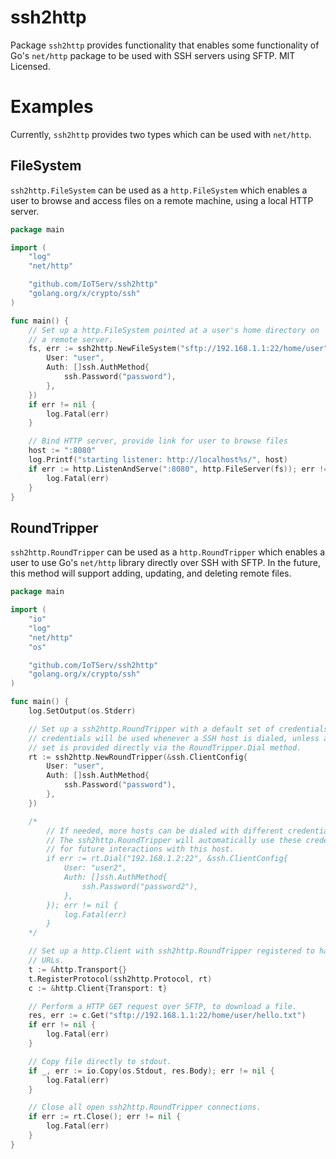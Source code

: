 ssh2http
======

Package `ssh2http` provides functionality that enables some functionality of Go's
`net/http` package to be used with SSH servers using SFTP.  MIT Licensed.

Examples
========

Currently, `ssh2http` provides two types which can be used with `net/http`.

FileSystem
----------

`ssh2http.FileSystem` can be used as a `http.FileSystem` which enables a user to
browse and access files on a remote machine, using a local HTTP server.

```go
package main

import (
	"log"
	"net/http"

	"github.com/IoTServ/ssh2http"
	"golang.org/x/crypto/ssh"
)

func main() {
	// Set up a http.FileSystem pointed at a user's home directory on
	// a remote server.
	fs, err := ssh2http.NewFileSystem("sftp://192.168.1.1:22/home/user", &ssh.ClientConfig{
		User: "user",
		Auth: []ssh.AuthMethod{
			ssh.Password("password"),
		},
	})
	if err != nil {
		log.Fatal(err)
	}

	// Bind HTTP server, provide link for user to browse files
	host := ":8080"
	log.Printf("starting listener: http://localhost%s/", host)
	if err := http.ListenAndServe(":8080", http.FileServer(fs)); err != nil {
		log.Fatal(err)
	}
}
```

RoundTripper
------------

`ssh2http.RoundTripper` can be used as a `http.RoundTripper` which enables a user
to use Go's `net/http` library directly over SSH with SFTP.  In the future, this
method will support adding, updating, and deleting remote files.

```go
package main

import (
	"io"
	"log"
	"net/http"
	"os"

	"github.com/IoTServ/ssh2http"
	"golang.org/x/crypto/ssh"
)

func main() {
	log.SetOutput(os.Stderr)

	// Set up a ssh2http.RoundTripper with a default set of credentials.  These
	// credentials will be used whenever a SSH host is dialed, unless another
	// set is provided directly via the RoundTripper.Dial method.
	rt := ssh2http.NewRoundTripper(&ssh.ClientConfig{
		User: "user",
		Auth: []ssh.AuthMethod{
			ssh.Password("password"),
		},
	})

	/*
		// If needed, more hosts can be dialed with different credentials.
		// The ssh2http.RoundTripper will automatically use these credentials
		// for future interactions with this host.
		if err := rt.Dial("192.168.1.2:22", &ssh.ClientConfig{
			User: "user2",
			Auth: []ssh.AuthMethod{
				ssh.Password("password2"),
			},
		}); err != nil {
			log.Fatal(err)
		}
	*/

	// Set up a http.Client with ssh2http.RoundTripper registered to handle SFTP
	// URLs.
	t := &http.Transport{}
	t.RegisterProtocol(ssh2http.Protocol, rt)
	c := &http.Client{Transport: t}

	// Perform a HTTP GET request over SFTP, to download a file.
	res, err := c.Get("sftp://192.168.1.1:22/home/user/hello.txt")
	if err != nil {
		log.Fatal(err)
	}

	// Copy file directly to stdout.
	if _, err := io.Copy(os.Stdout, res.Body); err != nil {
		log.Fatal(err)
	}

	// Close all open ssh2http.RoundTripper connections.
	if err := rt.Close(); err != nil {
		log.Fatal(err)
	}
}
```
